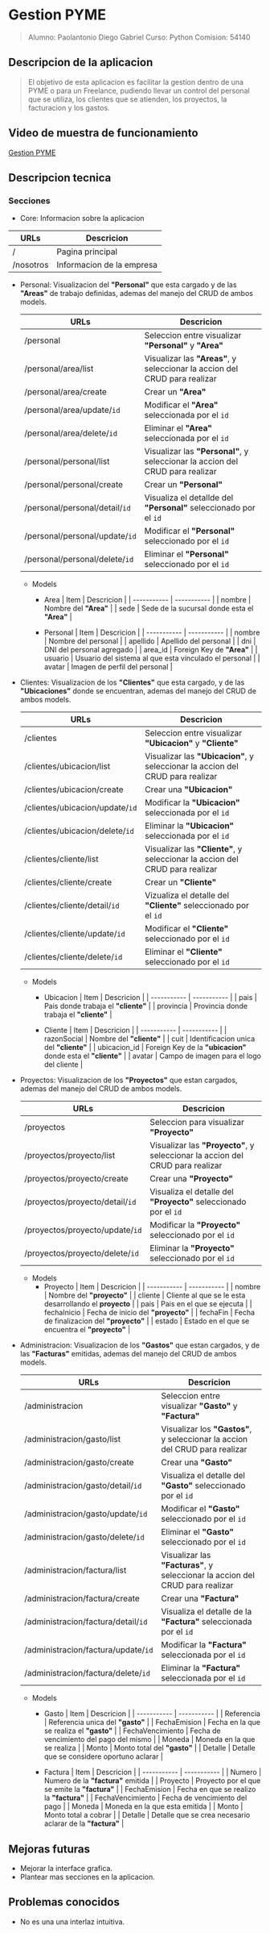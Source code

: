 # Gestion PYME

>Alumno: Paolantonio Diego Gabriel
>Curso: Python
>Comision: 54140

## Descripcion de la aplicacion

>El objetivo de esta aplicacion es facilitar la gestion dentro de una PYME o para un Freelance, pudiendo llevar un control del personal que se utiliza, los clientes que se atienden, los proyectos, la facturacion y los gastos.

## Video de muestra de funcionamiento

[Gestion PYME](https://drive.google.com/drive/folders/1QA1rmgzZ3gfZURd4FtequOAPjxvTfnEp?usp=sharing)

## Descripcion tecnica

### Secciones

- Core:
    Informacion sobre la aplicacion

| URLs | Descricion |
| -----------  | ----------- |
| / | Pagina principal |
| /nosotros | Informacion de la empresa |

- Personal:
    Visualizacion del **"Personal"** que esta cargado y de las **"Areas"** de trabajo definidas, ademas del manejo del CRUD de ambos models.

    | URLs | Descricion |
    | -----------  | ----------- |
    | /personal | Seleccion entre visualizar **"Personal"** y **"Area"** |
    | /personal/area/list | Visualizar las **"Areas"**, y seleccionar la accion del CRUD para realizar |
    | /personal/area/create | Crear un **"Area"** |
    | /personal/area/update/`id` | Modificar el **"Area"** seleccionada por el `id` |
    | /personal/area/delete/`id` | Eliminar el **"Area"** seleccionada por el `id` |
    | /personal/personal/list | Visualizar las **"Personal"**, y seleccionar la accion del CRUD para realizar |
    | /personal/personal/create | Crear un **"Personal"** |
    | /personal/personal/detail/`id` | Visualiza el detallde del **"Personal"** seleccionado por el `id` |
    | /personal/personal/update/`id` | Modificar el **"Personal"** seleccionado por el `id` |
    | /personal/personal/delete/`id` | Eliminar el **"Personal"** seleccionado por el `id` |
    
    - Models
        - Area
            | Item | Descricion |
            | -----------  | ----------- |
            | nombre | Nombre del **"Area"** |
            | sede | Sede de la sucursal donde esta el **"Area"** |

        - Personal
            | Item | Descricion |
            | -----------  | ----------- |
            | nombre | Nombre del personal |
            | apellido | Apellido del personal |
            | dni | DNI del personal agregado |
            | area_id | Foreign Key de **"Area"** |
            | usuario | Usuario del sistema al que esta vinculado el personal |
            | avatar | Imagen de perfil del personal |

- Clientes:
    Visualizacion de los **"Clientes"** que esta cargado, y de las **"Ubicaciones"** donde se encuentran, ademas del manejo del CRUD de ambos models.

    | URLs | Descricion |
    | -----------  | ----------- |
    | /clientes | Seleccion entre visualizar **"Ubicacion"** y **"Cliente"** |
    | /clientes/ubicacion/list | Visualizar las **"Ubicacion"**, y seleccionar la accion del CRUD para realizar |
    | /clientes/ubicacion/create | Crear una **"Ubicacion"** |
    | /clientes/ubicacion/update/`id` | Modificar la **"Ubicacion"** seleccionada por el `id` |
    | /clientes/ubicacion/delete/`id` | Eliminar la **"Ubicacion"** seleccionada por el `id` |
    | /clientes/cliente/list | Visualizar las **"Cliente"**, y seleccionar la accion del CRUD para realizar |
    | /clientes/cliente/create | Crear un **"Cliente"** |
    | /clientes/cliente/detail/`id` | Vizualiza el detalle del **"Cliente"** seleccionado por el `id` |
    | /clientes/cliente/update/`id` | Modificar el **"Cliente"** seleccionado por el `id` |
    | /clientes/cliente/delete/`id` | Eliminar el **"Cliente"** seleccionado por el `id` |

    - Models
        - Ubicacion
            | Item | Descricion |
            | -----------  | ----------- |
            | pais | Pais donde trabaja el **"cliente"** |
            | provincia | Provincia donde trabaja el **"cliente"** |

        - Cliente
            | Item | Descricion |
            | -----------  | ----------- |
            | razonSocial | Nombre del **"cliente"** |
            | cuit | Identificacion unica del **"cliente"** |
            | ubicacion_id | Foreign Key de la **"ubicacion"** donde esta el **"cliente"** |
            | avatar | Campo de imagen para el logo del cliente |

- Proyectos:
    Visualizacion de los **"Proyectos"** que estan cargados, ademas del manejo del CRUD de ambos models.

    | URLs | Descricion |
    | -----------  | ----------- |
    | /proyectos | Seleccion para visualizar **"Proyecto"** |
    | /proyectos/proyecto/list | Visualizar las **"Proyecto"**, y seleccionar la accion del CRUD para realizar |
    | /proyectos/proyecto/create | Crear una **"Proyecto"** |
    | /proyectos/proyecto/detail/`id` | Visualiza el detalle del **"Proyecto"** seleccionado por el `id` |
    | /proyectos/proyecto/update/`id` | Modificar la **"Proyecto"** seleccionado por el `id` |
    | /proyectos/proyecto/delete/`id` | Eliminar la **"Proyecto"** seleccionado por el `id` |

    - Models
        - Proyecto
            | Item | Descricion |
            | -----------  | ----------- |
            | nombre | Nombre del **"proyecto"** |
            | cliente | Cliente al que se le esta desarrollando el **proyecto** |
            | pais | Pais en el que se ejecuta |
            | fechaInicio | Fecha de inicio del **"proyecto"** |
            | fechaFin | Fecha de finalizacion del **"proyecto"** |
            | estado | Estado en el que se encuentra el **"proyecto"** |

- Administracion:
    Visualizacion de los **"Gastos"** que estan cargados, y de las **"Facturas"** emitidas, ademas del manejo del CRUD de ambos models.

    | URLs | Descricion |
    | -----------  | ----------- |
    | /administracion | Seleccion entre visualizar **"Gasto"** y **"Factura"** |
    | /administracion/gasto/list | Visualizar los **"Gastos"**, y seleccionar la accion del CRUD para realizar |
    | /administracion/gasto/create | Crear una **"Gasto"** |
    | /administracion/gasto/detail/`id` | Visualiza el detalle del **"Gasto"** seleccionado por el `id` |
    | /administracion/gasto/update/`id` | Modificar el **"Gasto"** seleccionado por el `id` |
    | /administracion/gasto/delete/`id` | Eliminar el **"Gasto"** seleccionado por el `id` |
    | /administracion/factura/list | Visualizar las **"Facturas"**, y seleccionar la accion del CRUD para realizar |
    | /administracion/factura/create | Crear una **"Factura"** |
    | /administracion/factura/detail/`id` | Visualiza el detalle de la **"Factura"** seleccionada por el `id` |
    | /administracion/factura/update/`id` | Modificar la **"Factura"** seleccionada por el `id` |
    | /administracion/factura/delete/`id` | Eliminar la **"Factura"** seleccionada por el `id` |

    - Models
        - Gasto
            | Item | Descricion |
            | -----------  | ----------- |
            | Referencia | Referencia unica del **"gasto"** |
            | FechaEmision | Fecha en la que se realiza el **"gasto"** |
            | FechaVencimiento | Fecha de vencimiento del pago del mismo |
            | Moneda | Moneda en la que se realiza |
            | Monto | Monto total del **"gasto"** |
            | Detalle | Detalle que se considere oportuno aclarar |

        - Factura
            | Item | Descricion |
            | -----------  | ----------- |
            | Numero | Numero de la **"factura"** emitida |
            | Proyecto | Proyecto por el que se emite la **"factura"** |
            | FechaEmision | Fecha en que se realizo la **"factura"** |
            | FechaVencimiento | Fecha de vencimiento del pago |
            | Moneda | Moneda en la que esta emitida |
            | Monto | Monto total a cobrar |
            | Detalle | Detalle que se crea necesario aclarar de la **"factura"** |

## Mejoras futuras

- Mejorar la interface grafica.
- Plantear mas secciones en la aplicacion.

## Problemas conocidos

- No es una una interlaz intuitiva.